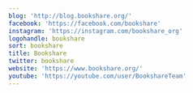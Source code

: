 ```yaml
---
blog: 'http://blog.bookshare.org/'
facebook: 'https://facebook.com/bookshare'
instagram: 'https://instagram.com/bookshare_org'
logohandle: bookshare
sort: bookshare
title: Bookshare
twitter: bookshare
website: 'https://www.bookshare.org/'
youtube: 'https://youtube.com/user/BookshareTeam'
---
```

